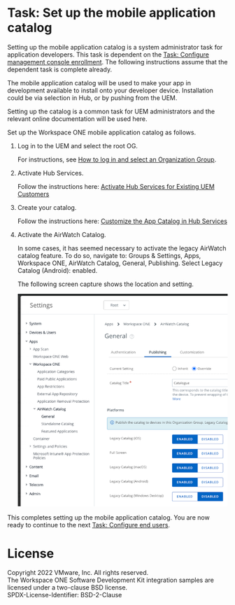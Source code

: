 # Task: Set up the mobile application catalog
Setting up the mobile application catalog is a system administrator task for
application developers. This task is dependent on the [Task: Configure management console enrollment](../03Task_Configure-management-console-enrollment/readme.md).
The following instructions assume that the dependent task is complete already.

The mobile application catalog will be used to make your app in development
available to install onto your developer device. Installation could be via
selection in Hub, or by pushing from the UEM.

Setting up the catalog is a common task for UEM administrators and the relevant
online documentation will be used here.

Set up the Workspace ONE mobile application catalog as follows.

<p class="always-page-break compress-vertical" />

1.  Log in to the UEM and select the root OG.

    For instructions, see [How to log in and select an Organization Group](../03Task_Configure-management-console-enrollment/03How-to-log-in-and-select-an-Organization-Group/readme.md).

2.  Activate Hub Services.

    Follow the instructions here:
    [Activate Hub Services for Existing UEM Customers](https://docs.vmware.com/en/VMware-Workspace-ONE/services/intelligent-hub_IDM/GUID-46439DA0-CD4C-4F2C-A98A-08B1B1B79D08.html)

3.  Create your catalog.

    Follow the instructions here: [Customize the App Catalog in Hub Services](https://docs.vmware.com/en/VMware-Workspace-ONE/services/intelligent-hub_IDM/GUID-C3535277-304A-4A89-8ED6-AC8179A27D37.html)

4.  Activate the AirWatch Catalog.

    In some cases, it has seemed necessary to activate the legacy AirWatch
    catalog feature. To do so, navigate to: Groups & Settings, Apps, Workspace
    ONE, AirWatch Catalog, General, Publishing. Select Legacy Catalog (Android):
    enabled.

    The following screen capture shows the location and setting.

    ![**Screen Capture:** UEM Legacy Catalog Settings](ScreenCapture_UEMSettingsLegacyCatalog.png)

This completes setting up the mobile application catalog. You are now ready to
continue to the next [Task: Configure end users](../05Task_Configure-end-users/readme.md).

# License
Copyright 2022 VMware, Inc. All rights reserved.  
The Workspace ONE Software Development Kit integration samples are licensed
under a two-clause BSD license.  
SPDX-License-Identifier: BSD-2-Clause